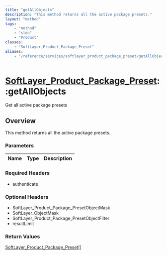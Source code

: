 ```yaml
---
title: "getAllObjects"
description: "This method returns all the active package presets."
layout: "method"
tags:
    - "method"
    - "sldn"
    - "Product"
classes:
    - "SoftLayer_Product_Package_Preset"
aliases:
    - "/reference/services/softlayer_product_package_preset/getAllObjects"
---
```

# [SoftLayer_Product_Package_Preset](/reference/services/SoftLayer_Product_Package_Preset)::getAllObjects

Get all active package presets


## Overview 
This method returns all the active package presets.

### Parameters 
|Name | Type | Description |
| --- | --- | --- |


### Required Headers
* authenticate

### Optional Headers
* SoftLayer_Product_Package_PresetObjectMask
* SoftLayer_ObjectMask
* SoftLayer_Product_Package_PresetObjectFilter
* resultLimit

### Return Values
<a href='/reference/datatypes/SoftLayer_Product_Package_Preset'>SoftLayer_Product_Package_Preset[] </a>

